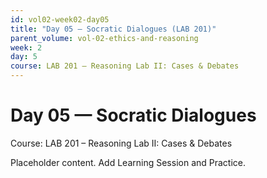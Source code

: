 ```yaml
---
id: vol02-week02-day05
title: "Day 05 — Socratic Dialogues (LAB 201)"
parent_volume: vol-02-ethics-and-reasoning
week: 2
day: 5
course: LAB 201 – Reasoning Lab II: Cases & Debates
---
```


# Day 05 — Socratic Dialogues
Course: LAB 201 – Reasoning Lab II: Cases & Debates

Placeholder content. Add Learning Session and Practice.

